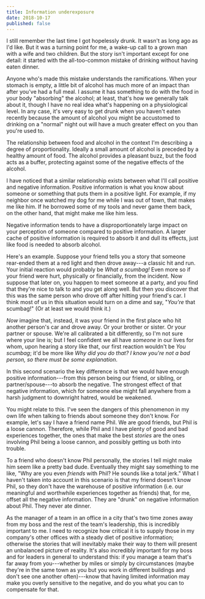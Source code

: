 ```yaml
---
title: Information underexposure
date: 2018-10-17
published: false
---
```


I still remember the last time I got hopelessly drunk. It wasn't as long ago as I'd like. But it was a turning point for me, a wake-up call to a grown man with a wife and two children. But the story isn't important except for one detail: it started with the all-too-common mistake of drinking without having eaten dinner.

Anyone who's made this mistake understands the ramifications. When your stomach is empty, a little bit of alcohol has much more of an impact than after you've had a full meal. I assume it has something to do with the food in your body "absorbing" the alcohol; at least, that's how we generally talk about it, though I have no real idea what's happening on a physiological level. In any case, it's very easy to get drunk when you haven't eaten recently because the amount of alcohol you might be accustomed to drinking on a "normal" night out will have a much greater effect on you than you're used to.

The relationship between food and alcohol in the context I'm describing a degree of proportionality. Ideally a small amount of alcohol is preceded by a healthy amount of food. The alcohol provides a pleasant buzz, but the food acts as a buffer, protecting against some of the negative effects of the alcohol.

I have noticed that a similar relationship exists between what I'll call positive and negative information. Positive information is what you know about someone or something that puts them in a positive light. For example, if my neighbor once watched my dog for me while I was out of town, that makes me like him. If he borrowed some of my tools and never game them back, on the other hand, that might make me like him less.

Negative information tends to have a disproportionately large impact on your perception of someone compared to positive information. A larger cache of positive information is required to absorb it and dull its effects, just like food is needed to absorb alcohol.

Here's an example. Suppose your friend tells you a story that someone rear-ended them at a red light and then drove away---a classic hit and run. Your initial reaction would probably be *What a scumbag!* Even more so if your friend were hurt, physically or financially, from the incident. Now suppose that later on, you happen to meet someone at a party, and you find that they're nice to talk to and you get along well. But then you discover that this was the same person who drove off after hitting your friend's car. I think most of us in this situation would turn on a dime and say, "*You're* that scumbag!" (Or at least we would think it.)

_Now_ imagine that, instead, it was your friend in the first place who hit another person's car and drove away. Or your brother or sister. Or your partner or spouse. We're all calibrated a bit differently, so I'm not sure where your line is; but I feel confident we all have _someone_ in our lives for whom, upon hearing a story like that, our first reaction wouldn't be *You scumbag*; it'd be more like *Why did you do that? I know you're not a bad person, so there must be some explanation*.

In this second scenario the key difference is that we would have enough positive information---from this person being our friend, or sibling, or partner/spouse---to absorb the negative. The strongest effect of that negative information, which for someone else might fall anywhere from a harsh judgment to downright hatred, would be weakened.

You might relate to this. I've seen the dangers of this phenomenon in my own life when talking to friends about someone they don't know. For example, let's say I have a friend name Phil. We are good friends, but Phil is a loose cannon. Therefore, while Phil and I have plenty of good and bad experiences together, the ones that make the best _stories_ are the ones involving Phil being a loose cannon, and possibly getting us both into trouble.

To a friend who doesn't know Phil personally, the stories I tell might make him seem like a pretty bad dude. Eventually they might say something to me like, "Why are you even _friends_ with Phil? He sounds like a total jerk." What I haven't taken into account in this scenario is that my friend doesn't know Phil, so they don't have the warehouse of positive information (i.e. our meaningful and worthwhile experiences together as friends) that, for me, offset all the negative information. They are "drunk" on negative information about Phil. They never ate dinner.

As the manager of a team in an office in a city that's two time zones away from my boss and the rest of the team's leadership, this is incredibly important to me. I need to recognize how critical it is to supply those in my company's other offices with a steady diet of positive information; otherwise the stories that will inevitably make their way to them will present an unbalanced picture of reality. It's also incredibly important for my boss and for leaders in general to understand this: if you manage a team that's far away from you---whether by miles or simply by circumstances (maybe they're in the same town as you but you work in different buildings and don't see one another often)---know that having limited information may make you overly sensitive to the negative, and do you what you can to compensate for that.
